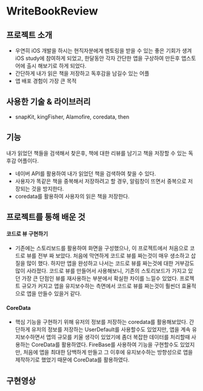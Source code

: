 # WriteBookReview

## 프로젝트 소개
- 우연히 iOS 개발을 하시는 현직자분에게 멘토링을 받을 수 있는 좋은 기회가 생겨 iOS study에 참여하게 되었고, 한달동안 각자 간단한 앱을 구상하여 만든후 앱스토어에 출시 해보기로 하게 되었다.
- 간단하게 내가 읽은 책을 저장하고 독후감을 남길수 있는 어플
- 앱 배포 경험이 가장 큰 목적

## 사용한 기술 & 라이브러리
- snapKit, kingFisher, Alamofire, coredata, then
## 기능
내가 읽었던 책들을 검색해서 찾은후, 책에 대한 리뷰를 남기고 책을 저장할 수 있는 독후감 어플이다.
- 네이버 API를 활용하여 내가 읽었던 책을 검색하여 찾을 수 있다.
- 사용자가 똑같은 책을 중복해서 저장하려고 할 경우, 알림창이 뜨면서 중복으로 저장되는 것을 방지한다.
- coredata를 활용하여 사용자의 읽은 책을 저장한다.

## 프로젝트를 통해 배운 것

#### 코드로 뷰 구현하기
- 기존에는 스토리보드를 활용하여 화면을 구성했으나, 이 프로젝트에서 처음으로 코드로 뷰를 전부 짜 보았다. 처음에 막연하게 코드로 뷰를 짜는것이 매우 생소하고 삽질을 많이 했다. 하지만 앱을 완성하고 나서는 코드로 뷰를 짜는것에 대한 거부감도 많이 사라졌다. 코드로 뷰를 만들어서 사용해보니, 기존의 스토리보드가 가지고 있던 가장 큰 단점인 뷰를 재사용하는 부분에서 확실한 차이를 느낄수 있었다. 프로젝트 규모가 커지고 앱을 유지보수하는 측면에서 코드로 뷰를 짜는것이 훨씬더 효율적으로 앱을 만들수 있을거 같다.
#### CoreData  
- 핵심 기능을 구현하기 위해 유저의 정보를 저장하는 coredata를 활용해보았다. 간단하게 유저의 정보를 저장하는 UserDefault를 사용할수도 있었지만, 앱을 계속 유지보수하면서 앱의 규모를 키울 생각이 있었기에 좀더 복잡한 데이터를 처리할때 사용하는 CoreData를 활용하였다. FireBase를 사용하여 기능을 구현할수도 있었지만, 처음에 앱을 최대한 담백하게 만들고 그 이후에 유지보수하는 방향성으로 앱을 제작하기로 했었기 때문에 CoreData를 활용하였다.
## 구현영상
